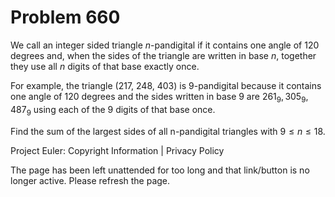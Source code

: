 #   Problem 660

   We call an integer sided triangle $n$-pandigital if it contains one angle
   of 120 degrees and, when the sides of the triangle are written in base
   $n$, together they use all $n$ digits of that base exactly once.

   For example, the triangle (217, 248, 403) is 9-pandigital because it
   contains one angle of 120 degrees and the sides written in base 9 are
   $261_9, 305_9, 487_9$ using each of the 9 digits of that base once.

   Find the sum of the largest sides of all n-pandigital triangles with $9
   \le n \le 18$.

   Project Euler: Copyright Information | Privacy Policy

   The page has been left unattended for too long and that link/button is no
   longer active. Please refresh the page.
